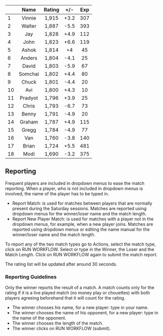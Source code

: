 | |Name|Rating|+/-|Exp|
|-|:--:|:----:|:-:|:-:|
|1|Vinnie|1,915|+3.2|307|
|2|Walter|1,887|-5.5|393|
|3|Jay|1,828|+4.9|112|
|4|John|1,823|+6.6|119|
|5|Ashok|1,814|+4|45|
|6|Anders|1,804|-4.1|25|
|7|David|1,803|-5.9|67|
|8|Somchai|1,802|+4.4|80|
|9|Chuck|1,801|-4.4|20|
|10|Avi|1,800|+4.3|10|
|11|Pradyot|1,796|+3.9|25|
|12|Chris|1,793|-6.7|73|
|13|Benny|1,791|-4.9|20|
|14|Graham|1,787|+4.9|115|
|15|Gregg|1,784|-4.9|77|
|16|Van|1,760|-3.8|140|
|17|Brian|1,724|+5.5|481|
|18|Modi|1,690|-3.2|375|

 

## Reporting

Frequent players are included in dropdown menus to ease the match reporting.
When a player, who is not included in dropdown menus is involved, the name of the player has to be typed in.

- Report Match:  is used for matches between players that are normally present during the Saturday sessions.
Matches are reported using dropdown menus for the winner/loser name and the match length.
- Report New Player Match:  is used for matches with a player not in the dropdown menus, for example, when a new player joins.
Matches are reported using dropdown menus or editing the name manual for the winner/loser name and the match length.

To report any of the two match types go to Actions, select the match type, click on RUN WORKFLOW.
Select or type in the Winner, the Loser and the Match Length.
Click on RUN WORKFLOW again to submit the match report.

The rating list will be updated after around 30 seconds.

### Reporting Guidelines

Only the winner reports the result of a match.
A match counts only for the rating if it is a live played match (no money play or chouettes)
with both players agreeing beforehand that it will count for the rating.

- The winner chooses his name, for a new player: type in your name.
- The winner chooses the name of his opponent, for a new player: type in the name of the opponent.
- The winner chooses the length of the match.
- The winner clicks on RUN WORKFLOW (submit).
